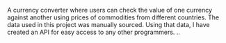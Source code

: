 A currency converter where users can check the value of one currency against another using prices of commodities from different countries. The data used in this project was manually sourced. Using that data, I have created an API for easy access to any other programmers.
..
